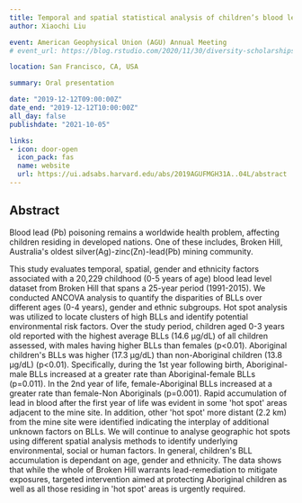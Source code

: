 ```yaml
---
title: Temporal and spatial statistical analysis of children’s blood lead exposures in Australian oldest lead mining town of Broken Hill
author: Xiaochi Liu

event: American Geophysical Union (AGU) Annual Meeting
# event_url: https://blog.rstudio.com/2020/11/30/diversity-scholarships/

location: San Francisco, CA, USA

summary: Oral presentation

date: "2019-12-12T09:00:00Z"
date_end: "2019-12-12T10:00:00Z"
all_day: false
publishdate: "2021-10-05"

links:
- icon: door-open
  icon_pack: fas
  name: website
  url: https://ui.adsabs.harvard.edu/abs/2019AGUFMGH31A..04L/abstract
---
```


## Abstract

Blood lead (Pb) poisoning remains a worldwide health problem, affecting children residing in developed nations. One of these includes, Broken Hill, Australia's oldest silver(Ag)-zinc(Zn)-lead(Pb) mining community.

This study evaluates temporal, spatial, gender and ethnicity factors associated with a 20,229 childhood (0-5 years of age) blood lead level dataset from Broken Hill that spans a 25-year period (1991-2015). We conducted ANCOVA analysis to quantify the disparities of BLLs over different ages (0-4 years), gender and ethnic subgroups. Hot spot analysis was utilized to locate clusters of high BLLs and identify potential environmental risk factors. Over the study period, children aged 0-3 years old reported with the highest average BLLs (14.6 μg/dL) of all children assessed, with males having higher BLLs than females (p<0.01). Aboriginal children's BLLs was higher (17.3 μg/dL) than non-Aboriginal children (13.8 μg/dL) (p<0.01). Specifically, during the 1st year following birth, Aboriginal-male BLLs increased at a greater rate than Aboriginal-female BLLs (p=0.011). In the 2nd year of life, female-Aboriginal BLLs increased at a greater rate than female-Non Aboriginals (p=0.001). Rapid accumulation of lead in blood after the first year of life was evident in some 'hot spot' areas adjacent to the mine site. In addition, other 'hot spot' more distant (2.2 km) from the mine site were identified indicating the interplay of additional unknown factors on BLLs. We will continue to analyse geographic hot spots using different spatial analysis methods to identify underlying environmental, social or human factors. In general, children's BLL accumulation is dependant on age, gender and ethnicity. The data shows that while the whole of Broken Hill warrants lead-remediation to mitigate exposures, targeted intervention aimed at protecting Aboriginal children as well as all those residing in 'hot spot' areas is urgently required.